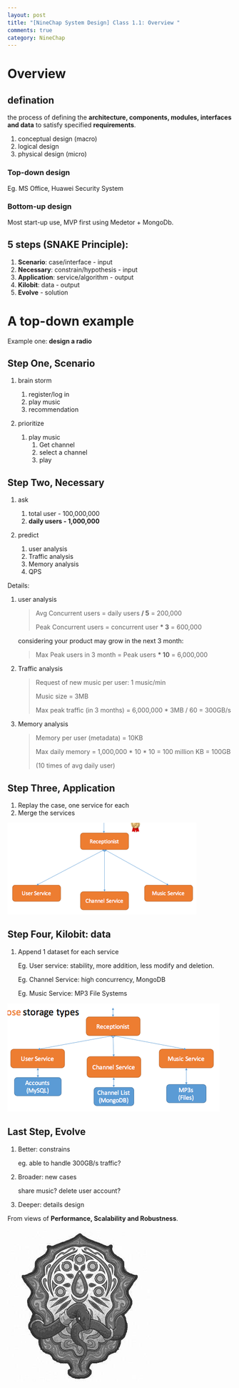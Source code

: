 ```yaml
---
layout: post
title: "[NineChap System Design] Class 1.1: Overview "
comments: true
category: NineChap
---
```


# Overview

## defination

the process of defining the **architecture, components, modules, interfaces and data** to satisfy specified **requirements**.

1. conceptual design (macro)
2. logical design
3. physical design (micro)

### Top-down design

Eg. MS Office, Huawei Security System

### Bottom-up design

Most start-up use, MVP first using Medetor + MongoDb.

## 5 steps (SNAKE Principle):

1. **Scenario**: case/interface - input
1. **Necessary**: constrain/hypothesis - input
1. **Application**: service/algorithm - output
1. **Kilobit**: data - output
1. **Evolve** - solution

# A top-down example

Example one: **design a radio**

## Step One, Scenario

1. brain storm

   1. register/log in
   1. play music
   1. recommendation

1. prioritize

   1. play music
      1. Get channel
      1. select a channel
      1. play

## Step Two, Necessary

1. ask

   1. total user - 100,000,000
   1. **daily users - 1,000,000**

1. predict

   1. user analysis
   1. Traffic analysis
   1. Memory analysis
   1. QPS

Details:

1. user analysis

   > Avg Concurrent users = daily users **/ 5** = 200,000
   >
   > Peak Concurrent users = concurrent user **\* 3** = 600,000

   considering your product may grow in the next 3 month:

   > Max Peak users in 3 month = Peak users **\* 10** = 6,000,000

1. Traffic analysis

   > Request of new music per user: 1 music/min
   >
   > Music size = 3MB
   >
   > Max peak traffic (in 3 months) = 6,000,000 \* 3MB / 60 = 300GB/s

1. Memory analysis

   > Memory per user (metadata) = 10KB
   >
   > Max daily memory = 1,000,000 \* 10 \* 10 = 100 million KB = 100GB
   >
   > (10 times of avg daily user)

## Step Three, Application

1. Replay the case, one service for each
1. Merge the services

![](/images/design-class1-basic-receptionist.png)

## Step Four, Kilobit: data

1. Append 1 dataset for each service

   Eg. User service: stability, more addition, less modify and deletion.

   Eg. Channel Service: high concurrency, MongoDB

   Eg. Music Service: MP3 File Systems

![](/images/design-class1-reco-5.png)

## Last Step, Evolve

1. Better: constrains

   eg. able to handle 300GB/s traffic?

1. Broader: new cases

   share music? delete user account?

1. Deeper: details design

From views of **Performance, Scalability and Robustness**.

![](/images/design-class1-snake.jpg)
